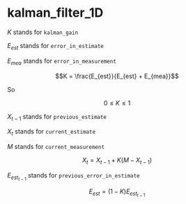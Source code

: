 # kalman_filter_1D
$K$ stands for `kalman_gain`

$E_{est}$ stands for `error_in_estimate`

$E_{mea}$ stands for `error_in_measurement`

$$K = \frac{E_{est}}{E_{est} + E_{mea}}$$

So

$$ 0 \leq K \leq 1 $$

$X_{t-1}$ stands for `previous_estimate`

$X_t$ stands for `current_estimate`

$M$ stands for `current_measurement`

$$X_t = X_{t-1} + K(M - X_{t-1})$$

$E_{est_{t-1}}$ stands for `previous_error_in_estimate`

$$E_{est} = (1 - K) E_{est_{t-1}}$$
